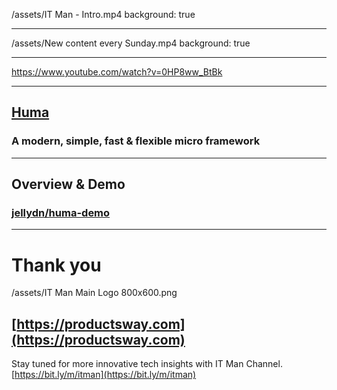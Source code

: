 /assets/IT Man - Intro.mp4
background: true

---

/assets/New content every Sunday.mp4
background: true

---

https://www.youtube.com/watch?v=0HP8ww_BtBk

---

## [Huma](https://huma.rocks/)

### A modern, simple, fast & flexible micro framework

---

## Overview & Demo

### [jellydn/huma-demo](https://github.com/jellydn/huma-demo)

---

# Thank you

/assets/IT Man Main Logo 800x600.png

## [https://productsway.com](https://productsway.com)

Stay tuned for more innovative tech insights with IT Man Channel.
[https://bit.ly/m/itman](https://bit.ly/m/itman)
